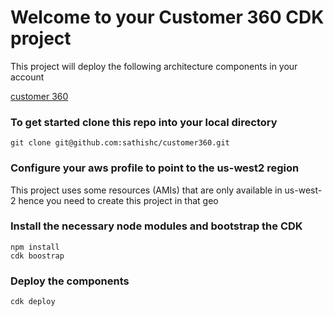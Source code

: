 # Welcome to your Customer 360 CDK project

This project will deploy the following architecture components in your account

[customer 360](customer360.png)

### To get started clone this repo into your local directory

```
git clone git@github.com:sathishc/customer360.git
```

### Configure your aws profile to point to the us-west2 region

This project uses some resources (AMIs) that are only available in us-west-2 hence you need to create this project in that geo

### Install the necessary node modules and bootstrap the CDK

```
npm install
cdk boostrap
```

### Deploy the components

```
cdk deploy
```

